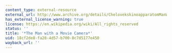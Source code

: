```yaml
---
content_type: external-resource
external_url: http://www.archive.org/details/ChelovekskinoapparatomManWithAMovieCamera
has_external_license_warning: true
license: https://en.wikipedia.org/wiki/All_rights_reserved
status: ''
title: '*The Man with a Movie Camera*'
uid: 18cf2de8-fa28-4d57-b700-8c7d5177e450
wayback_url: ''
---
```

